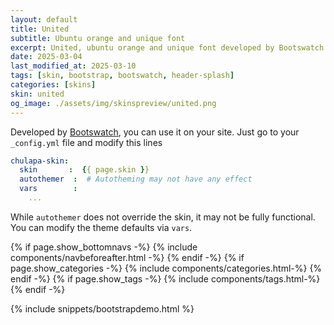 ```yaml
---
layout: default
title: United
subtitle: Ubuntu orange and unique font
excerpt: United, ubuntu orange and unique font developed by Bootswatch.
date: 2025-03-04
last_modified_at: 2025-03-10
tags: [skin, bootstrap, bootswatch, header-splash]
categories: [skins]
skin: united
og_image: ./assets/img/skinspreview/united.png
---
```



Developed by [Bootswatch](https://bootswatch.com/), you can use it on your site. Just go to your `_config.yml` file and modify this lines

```yaml
chulapa-skin: 
  skin       :  {{ page.skin }}
  autothemer  :  # Autotheming may not have any effect
  vars        :    
    ...
```


While `autothemer` does not override the skin, it may not be fully functional. You can modify the theme defaults via `vars`.




{% if page.show_bottomnavs -%}
{% include components/navbeforeafter.html -%}
{% endif -%}
{% if page.show_categories -%}
{% include components/categories.html-%}
{% endif -%}
{% if page.show_tags -%}
{% include components/tags.html-%}
{% endif -%}


{% include snippets/bootstrapdemo.html  %}
